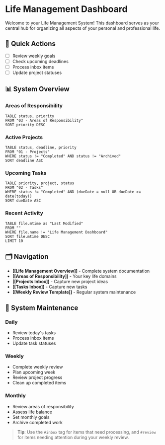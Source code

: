 # Life Management Dashboard

Welcome to your Life Management System! This dashboard serves as your central hub for organizing all aspects of your personal and professional life.

## 🎯 Quick Actions
- [ ] Review weekly goals
- [ ] Check upcoming deadlines
- [ ] Process inbox items
- [ ] Update project statuses

## 📊 System Overview

### Areas of Responsibility
```dataview
TABLE status, priority
FROM "03 - Areas of Responsibility"
SORT priority DESC
```

### Active Projects
```dataview
TABLE status, deadline, priority
FROM "01 - Projects"
WHERE status != "Completed" AND status != "Archived"
SORT deadline ASC
```

### Upcoming Tasks
```dataview
TABLE priority, project, status
FROM "02 - Tasks"
WHERE status != "Completed" AND (dueDate = null OR dueDate >= date(today))
SORT dueDate ASC
```

### Recent Activity
```dataview
TABLE file.mtime as "Last Modified"
FROM ""
WHERE file.name != "Life Management Dashboard"
SORT file.mtime DESC
LIMIT 10
```

## 🗂️ Navigation

- **[[Life Management Overview]]** - Complete system documentation
- **[[Areas of Responsibility]]** - Your key life domains
- **[[Projects Inbox]]** - Capture new project ideas
- **[[Tasks Inbox]]** - Capture new tasks
- **[[Weekly Review Template]]** - Regular system maintenance

## 🔄 System Maintenance

### Daily
- Review today's tasks
- Process inbox items
- Update task statuses

### Weekly  
- Complete weekly review
- Plan upcoming week
- Review project progress
- Clean up completed items

### Monthly
- Review areas of responsibility
- Assess life balance
- Set monthly goals
- Archive completed work

> **Tip**: Use the `#inbox` tag for items that need processing, and `#review` for items needing attention during your weekly review.